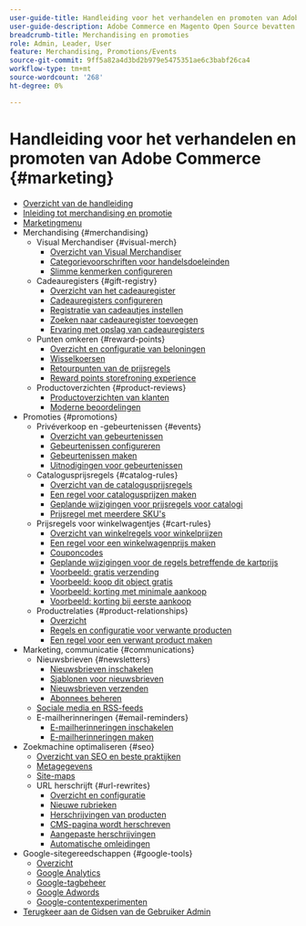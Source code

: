 ```yaml
---
user-guide-title: Handleiding voor het verhandelen en promoten van Adobe Commerce
user-guide-description: Adobe Commerce en Magento Open Source bevatten veel tools die u kunt gebruiken om verkoop te stimuleren, mogelijkheden voor betrokkenheid van klanten te creëren en gerichte aanbiedingen in te stellen.
breadcrumb-title: Merchandising en promoties
role: Admin, Leader, User
feature: Merchandising, Promotions/Events
source-git-commit: 9ff5a82a4d3bd2b979e5475351ae6c3babf26ca4
workflow-type: tm+mt
source-wordcount: '268'
ht-degree: 0%

---
```



# Handleiding voor het verhandelen en promoten van Adobe Commerce {#marketing}

- [Overzicht van de handleiding](guide-overview.md)
- [Inleiding tot merchandising en promotie](introduction.md)
- [Marketingmenu](marketing-menu.md)
- Merchandising {#merchandising}
   - Visual Merchandiser {#visual-merch}
      - [Overzicht van Visual Merchandiser](visual-merchandiser.md)
      - [Categorievoorschriften voor handelsdoeleinden](category-product-rules.md)
      - [Slimme kenmerken configureren](smart-attributes-configure.md)
   - Cadeauregisters {#gift-registry}
      - [Overzicht van het cadeauregister](gift-registries.md)
      - [Cadeauregisters configureren](gift-registry-configure.md)
      - [Registratie van cadeautjes instellen](gift-registry-create.md)
      - [Zoeken naar cadeauregister toevoegen](gift-registry-search.md)
      - [Ervaring met opslag van cadeauregisters](gift-registry-storefront.md)
   - Punten omkeren {#reward-points}
      - [Overzicht en configuratie van beloningen](rewards-loyalty.md)
      - [Wisselkoersen](reward-exchange-rates.md)
      - [Retourpunten van de prijsregels](reward-points-price-rules.md)
      - [Reward points storefroning experience](reward-points-storefront.md)
   - Productoverzichten {#product-reviews}
      - [Productoverzichten van klanten](product-reviews.md)
      - [Moderne beoordelingen](product-reviews-moderate.md)
- Promoties {#promotions}
   - Privéverkoop en -gebeurtenissen {#events}
      - [Overzicht van gebeurtenissen](events-private-sales.md)
      - [Gebeurtenissen configureren](event-configure.md)
      - [Gebeurtenissen maken](event-create.md)
      - [Uitnodigingen voor gebeurtenissen](invitations.md)
   - Catalogusprijsregels {#catalog-rules}
      - [Overzicht van de catalogusprijsregels](price-rules-catalog.md)
      - [Een regel voor catalogusprijzen maken](price-rules-catalog-create.md)
      - [Geplande wijzigingen voor prijsregels voor catalogi](price-rule-catalog-scheduled-changes.md)
      - [Prijsregel met meerdere SKU&#39;s](price-rule-multiple-sku.md)
   - Prijsregels voor winkelwagentjes {#cart-rules}
      - [Overzicht van winkelregels voor winkelprijzen](price-rules-cart.md)
      - [Een regel voor een winkelwagenprijs maken](price-rules-cart-create.md)
      - [Couponcodes](price-rules-cart-coupon.md)
      - [Geplande wijzigingen voor de regels betreffende de kartprijs](price-rule-cart-scheduled-changes.md)
      - [Voorbeeld: gratis verzending](price-rules-cart-free-shipping.md)
      - [Voorbeeld: koop dit object gratis](price-rules-cart-buy-this-get-that.md)
      - [Voorbeeld: korting met minimale aankoop](price-rule-discount-minimum-purchase.md)
      - [Voorbeeld: korting bij eerste aankoop](price-rule-discount-first-purchase.md)
   - Productrelaties {#product-relationships}
      - [Overzicht](product-relationships.md)
      - [Regels en configuratie voor verwante producten](product-related-rules.md)
      - [Een regel voor een verwant product maken](product-related-rule-create.md)
- Marketing, communicatie {#communications}
   - Nieuwsbrieven {#newsletters}
      - [Nieuwsbrieven inschakelen](newsletters.md)
      - [Sjablonen voor nieuwsbrieven](newsletter-template.md)
      - [Nieuwsbrieven verzenden](newsletter-queue.md)
      - [Abonnees beheren](newsletter-subscribers.md)
   - [Sociale media en RSS-feeds](social-rss.md)
   - E-mailherinneringen {#email-reminders}
      - [E-mailherinneringen inschakelen](email-reminder-rules.md)
      - [E-mailherinneringen maken](email-reminder-rules-create.md)
- Zoekmachine optimaliseren {#seo}
   - [Overzicht van SEO en beste praktijken](seo-overview.md)
   - [Metagegevens](meta-data.md)
   - [Site-maps](sitemap-xml.md)
   - URL herschrijft {#url-rewrites}
      - [Overzicht en configuratie](url-rewrite.md)
      - [Nieuwe rubrieken](url-rewrite-category.md)
      - [Herschrijvingen van producten](url-rewrite-product.md)
      - [CMS-pagina wordt herschreven](url-rewrite-cms-page.md)
      - [Aangepaste herschrijvingen](url-rewrite-custom.md)
      - [Automatische omleidingen](url-redirect-product-automatic.md)
- Google-sitegereedschappen {#google-tools}
   - [Overzicht](google-tools.md)
   - [Google Analytics](google-analytics.md)
   - [Google-tagbeheer](google-tag-manager.md)
   - [Google Adwords](google-adwords.md)
   - [Google-contentexperimenten](google-content-experiments.md)
- [ Terugkeer aan de Gidsen van de Gebruiker Admin ](https://experienceleague.adobe.com/nl/docs/commerce-admin/user-guides/home)

